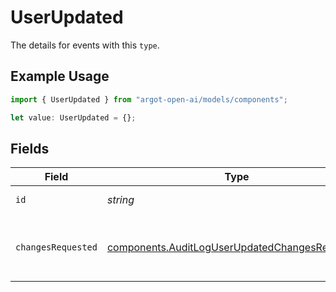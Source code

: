 # UserUpdated

The details for events with this `type`.

## Example Usage

```typescript
import { UserUpdated } from "argot-open-ai/models/components";

let value: UserUpdated = {};
```

## Fields

| Field                                                                                                            | Type                                                                                                             | Required                                                                                                         | Description                                                                                                      |
| ---------------------------------------------------------------------------------------------------------------- | ---------------------------------------------------------------------------------------------------------------- | ---------------------------------------------------------------------------------------------------------------- | ---------------------------------------------------------------------------------------------------------------- |
| `id`                                                                                                             | *string*                                                                                                         | :heavy_minus_sign:                                                                                               | The project ID.                                                                                                  |
| `changesRequested`                                                                                               | [components.AuditLogUserUpdatedChangesRequested](../../models/components/auditloguserupdatedchangesrequested.md) | :heavy_minus_sign:                                                                                               | The payload used to update the user.                                                                             |
